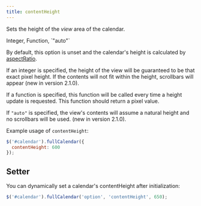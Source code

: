 ```yaml
---
title: contentHeight
---
```


Sets the height of the *view* area of the calendar.

<div class='spec' markdown='1'>
Integer, Function, `"auto"`
</div>

By default, this option is unset and the calendar's height is calculated by [aspectRatio](aspectRatio).

If an integer is specified, the height of the view will be guaranteed to be that exact pixel height.
If the contents will not fit within the height, scrollbars will appear (new in version 2.1.0).

If a function is specified, this function will be called every time a height update is requested. This function should return a pixel value.

If `"auto"` is specified, the view's contents will assume a natural height and no scrollbars will be used.
(new in version 2.1.0).

Example usage of `contentHeight`:

```js
$('#calendar').fullCalendar({
  contentHeight: 600
});
```

## Setter

You can dynamically set a calendar's contentHeight after initialization:

```js
$('#calendar').fullCalendar('option', 'contentHeight', 650);
```
